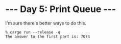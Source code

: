 # --- Day 5: Print Queue ---

I'm sure there's better ways to do this.

```
% cargo run --release -q
The answer to the first part is: 7074
```
